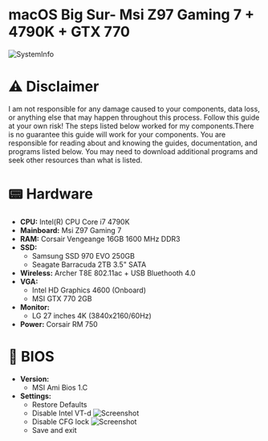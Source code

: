 # macOS Big Sur- Msi Z97 Gaming 7 + 4790K + GTX 770
![SystemInfo](https://raw.githubusercontent.com/cosimoforgione/Msi-z97-BigSur/main/Screenshot/Overview.png)
# ⚠️  Disclaimer
I am not responsible for any damage caused to your components, data loss, or anything else that may happen throughout this process. Follow this guide at your own risk! The steps listed below worked for my components.There is no guarantee this guide will work for your components. You are responsible for reading about and knowing the guides, documentation, and programs listed below. You may need to download additional programs and seek other resources than what is listed.

# :pager:   Hardware

- **CPU:** Intel(R) CPU Core i7 4790K
- **Mainboard:** Msi Z97 Gaming 7
- **RAM:** Corsair Vengeange 16GB 1600 MHz DDR3
- **SSD:**
    - Samsung SSD 970 EVO 250GB
    - Seagate Barracuda 2TB 3.5" SATA
- **Wireless:** Archer T8E 802.11ac + USB Bluethooth 4.0
- **VGA:**
  - Intel HD Graphics 4600 (Onboard)
  - MSI GTX 770 2GB 
- **Monitor:**
  - LG 27 inches 4K (3840x2160/60Hz)
- **Power:** Corsair RM 750
# :wrench: BIOS
- **Version:**
    - MSI Ami Bios 1.C
- **Settings:**   
    - Restore Defaults
    - Disable Intel VT-d
    ![Screenshot](https://raw.githubusercontent.com/cosimoforgione/Msi-z97-BigSur/main/Screenshot/vtd_tech.png)
    - Disable CFG lock
    ![Screenshot](https://raw.githubusercontent.com/cosimoforgione/Msi-z97-BigSur/main/Screenshot/cfg_lock.png)
    - Save and exit
    
